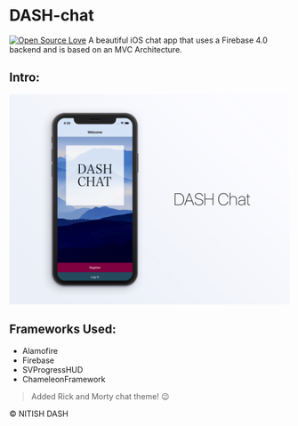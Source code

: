 # DASH-chat 
[![Open Source Love](https://badges.frapsoft.com/os/v2/open-source.svg?v=103)](https://github.com/ellerbrock/open-source-badges/)
A beautiful iOS chat app that uses a Firebase 4.0 backend and is based on an MVC Architecture.

## Intro:

![alt text](https://raw.githubusercontent.com/nitishdash/iOS_DASH_Chat/master/dash.jpg)

## Frameworks Used:

* Alamofire
* Firebase
* SVProgressHUD
* ChameleonFramework

> Added Rick and Morty chat theme! 😉

© NITISH DASH